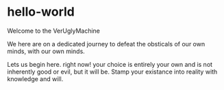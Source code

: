 # hello-world
Welcome to the VerUglyMachine 

We here are on a dedicated journey to defeat the obsticals of our own minds, with our own minds. 

Lets us begin here. right now!
your choice is entirely your own and is not inherently good or evil,
but it will be. Stamp your existance into reality with knowledge and will.
